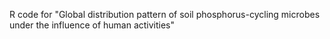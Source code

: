 R code for "Global distribution pattern of soil phosphorus-cycling microbes under the influence of human activities"
